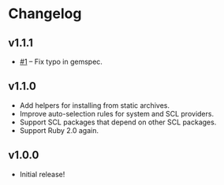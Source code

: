 # Changelog

## v1.1.1

* [#1](https://github.com/poise/poise-languages/pull/1) – Fix typo in gemspec.

## v1.1.0

* Add helpers for installing from static archives.
* Improve auto-selection rules for system and SCL providers.
* Support SCL packages that depend on other SCL packages.
* Support Ruby 2.0 again.

## v1.0.0

* Initial release!
